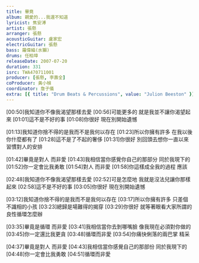```yaml
---
title: 畢竟
album: 親愛的...我還不知道
lyricist: 焦安溥
artist: 張懸
arranger: 張懸
acousticGuitar: 盧家宏
electricGuitar: 張懸
bass: 羅偉綸(水獺)
drums: 任柏璋
releaseDate: 2007-07-20
duration: 331
isrc: TWA470711001
producer: [張懸, 李壽全]
coProducer: 黃小楨
coordinator: 詹子儀
extra: [{ title: "Drum Beats & Percussions", value: "Julion Beeston" }]
---
```

[00:50]我知道你不像我渴望那樣去愛
[00:56]可能更多的 就是我並不讓你渴望起來
[01:01]這不是不好的事
[01:08]你很好 現在別開始遺憾

[01:13]我知道你捨不得的是我而不是我何以存在
[01:23]所以你擁有許多 在我以後你什麼都有了
[01:28]這不是了不起的奢侈
[01:31]你很好 別回頭去想你一直以來習慣對人的安排

[01:42]畢竟是對人 而非愛
[01:43]我相信當你感覺你自己的那部分 同於我現下的
[01:52]你一定會比我勇敢
[01:54]對人 而非愛
[01:58]你這樣成全我的過程 應該

[02:48]我知道你不像我渴望那樣去愛
[02:52]可是怎麼地 我就是沒法兒讓你那樣起來
[02:58]這不是不好的事
[03:05]你很好 現在別開始遺憾

[03:12]我知道你捨不得的是我而不是我何以存在
[03:17]所以你擁有許多 只差個不識相的小孩
[03:23]總歸是場難得的揭穿
[03:29]你很好 就等著眼看大家所謂的良性循環怎麼辦

[03:35]畢竟是循環 而非愛
[03:41]我相信當你去剝哪嘴臉 像我現在必須對你做的
[03:45]你一定還比我更貪
[03:48]循環而非愛
[03:54]你痛快俐落的兩巴掌 精采

[04:37]畢竟是對人 而非愛
[04:43]我相信當你感覺自己的那部份 同於我現下的
[04:48]你一定會比我勇敢
[04:51]循環而非愛